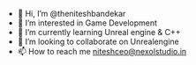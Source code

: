 - 👋 Hi, I’m @theniteshbandekar
- 👀 I’m interested in Game Development
- 🌱 I’m currently learning Unreal engine & C++
- 💞️ I’m looking to collaborate on Unrealengine
- 📫 How to reach me niteshceo@nexolstudio.in
<!---
theniteshbandekar/theniteshbandekar is a ✨ special ✨ repository because its `README.md` (this file) appears on your GitHub profile.
You can click the Preview link to take a look at your changes.
--->
